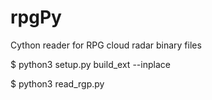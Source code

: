 # rpgPy
Cython reader for RPG cloud radar binary files

$ python3 setup.py build_ext --inplace

$ python3 read_rgp.py
